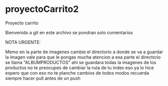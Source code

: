 # proyectoCarrito2
Proyecto carrito

Bienvenido a git en este archivo se pondran solo comentarios

NOTA URGENTE:

Memo en la parte de imagenes cambie el directorio a donde se va a guardar la imagen vale para que le pongas mucha atencion a esa parte el directorio se llama "ALBUMPRODUCTOS" ahi se guardara todas la imagenes de los productos no te preocupes de cambiar la ruta de tu index eso ya lo hice espero que con eso no te planche cambios de todos modos recuerda siempre hacer pull antes de un push